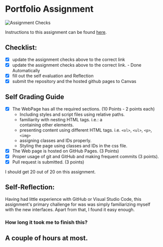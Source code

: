Portfolio Assignment
==========================================
![Assignment Checks](https://github.com/IT3049C-Students/1-online-portfolio-bahnsm#portfolio-assignment)

Instructions to this assignment can be found [here](https://it3049c.github.io/coursework/assignments/online-portfolio/).
## Checklist:
- [x] update the assignment checks above to the correct link
- [x] update the assignment checks above to the correct link. - Done Automatically
- [x] fill out the self evaluation and Reflection
- [x] submit the repository and the hosted github pages to Canvas

## Self Grading Guide
<!--- put an x in each of the completed sections below .. e.g. [x] Task 1 --->

- [x] The WebPage has all the required sections. (10 Points - 2 points each)
  - Including styles and script files using relative paths.
  - familiarity with nesting HTML tags. i.e.: a <div> containing other elements.
  - presenting content using different HTML tags. i.e. `<ol>`, `<ul>`, `<p>`, `<img>`
  - assigning classes and IDs properly.
  - Styling the page using classes and IDs in the css file.
- [x] The Web page is hosted on GitHub Pages. (3 Points)
- [x] Proper usage of git and GitHub and making frequent commits (3 points).
- [x] Pull request is submitted. (3 points)

<!--- Update the following line with your grade --->
I should get 20 out of 20 on this assignment.

## Self-Reflection:
Having had little experience with GitHub or Visual Studio Code, this assignment's primary challenge for was was simply
familiarizing myself with the new interfaces. Apart from that, I found it easy enough.

### How long it took me to finish this?
A couple of hours at most.
-----------------------
